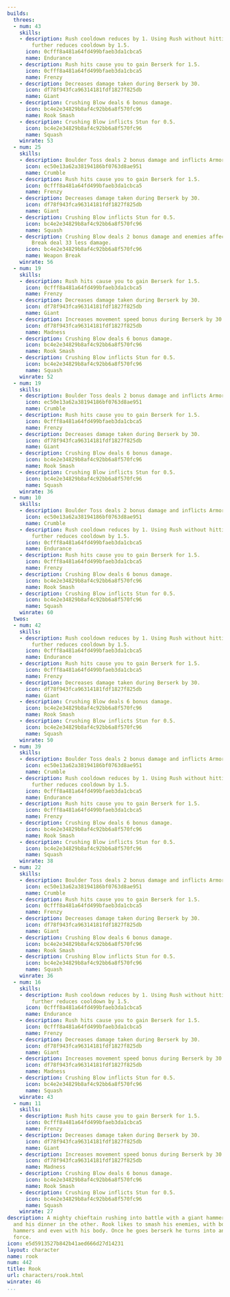 ```yaml
---
builds:
  threes:
  - num: 43
    skills:
    - description: Rush cooldown reduces by 1. Using Rush without hitting an enemy
        further reduces cooldown by 1.5.
      icon: 0cfff8a481a64fd499bfaeb3da1cbca5
      name: Endurance
    - description: Rush hits cause you to gain Berserk for 1.5.
      icon: 0cfff8a481a64fd499bfaeb3da1cbca5
      name: Frenzy
    - description: Decreases damage taken during Berserk by 30.
      icon: df78f943fca96314181fdf1827f825db
      name: Giant
    - description: Crushing Blow deals 6 bonus damage.
      icon: bc4e2e34829b8af4c92bb6a8f570fc96
      name: Rook Smash
    - description: Crushing Blow inflicts Stun for 0.5.
      icon: bc4e2e34829b8af4c92bb6a8f570fc96
      name: Squash
    winrate: 53
  - num: 25
    skills:
    - description: Boulder Toss deals 2 bonus damage and inflicts Armor Break.
      icon: ec50e13a62a38194186bf0763d8ae951
      name: Crumble
    - description: Rush hits cause you to gain Berserk for 1.5.
      icon: 0cfff8a481a64fd499bfaeb3da1cbca5
      name: Frenzy
    - description: Decreases damage taken during Berserk by 30.
      icon: df78f943fca96314181fdf1827f825db
      name: Giant
    - description: Crushing Blow inflicts Stun for 0.5.
      icon: bc4e2e34829b8af4c92bb6a8f570fc96
      name: Squash
    - description: Crushing Blow deals 2 bonus damage and enemies affected by Armor
        Break deal 33 less damage.
      icon: bc4e2e34829b8af4c92bb6a8f570fc96
      name: Weapon Break
    winrate: 56
  - num: 19
    skills:
    - description: Rush hits cause you to gain Berserk for 1.5.
      icon: 0cfff8a481a64fd499bfaeb3da1cbca5
      name: Frenzy
    - description: Decreases damage taken during Berserk by 30.
      icon: df78f943fca96314181fdf1827f825db
      name: Giant
    - description: Increases movement speed bonus during Berserk by 30.
      icon: df78f943fca96314181fdf1827f825db
      name: Madness
    - description: Crushing Blow deals 6 bonus damage.
      icon: bc4e2e34829b8af4c92bb6a8f570fc96
      name: Rook Smash
    - description: Crushing Blow inflicts Stun for 0.5.
      icon: bc4e2e34829b8af4c92bb6a8f570fc96
      name: Squash
    winrate: 52
  - num: 19
    skills:
    - description: Boulder Toss deals 2 bonus damage and inflicts Armor Break.
      icon: ec50e13a62a38194186bf0763d8ae951
      name: Crumble
    - description: Rush hits cause you to gain Berserk for 1.5.
      icon: 0cfff8a481a64fd499bfaeb3da1cbca5
      name: Frenzy
    - description: Decreases damage taken during Berserk by 30.
      icon: df78f943fca96314181fdf1827f825db
      name: Giant
    - description: Crushing Blow deals 6 bonus damage.
      icon: bc4e2e34829b8af4c92bb6a8f570fc96
      name: Rook Smash
    - description: Crushing Blow inflicts Stun for 0.5.
      icon: bc4e2e34829b8af4c92bb6a8f570fc96
      name: Squash
    winrate: 36
  - num: 10
    skills:
    - description: Boulder Toss deals 2 bonus damage and inflicts Armor Break.
      icon: ec50e13a62a38194186bf0763d8ae951
      name: Crumble
    - description: Rush cooldown reduces by 1. Using Rush without hitting an enemy
        further reduces cooldown by 1.5.
      icon: 0cfff8a481a64fd499bfaeb3da1cbca5
      name: Endurance
    - description: Rush hits cause you to gain Berserk for 1.5.
      icon: 0cfff8a481a64fd499bfaeb3da1cbca5
      name: Frenzy
    - description: Crushing Blow deals 6 bonus damage.
      icon: bc4e2e34829b8af4c92bb6a8f570fc96
      name: Rook Smash
    - description: Crushing Blow inflicts Stun for 0.5.
      icon: bc4e2e34829b8af4c92bb6a8f570fc96
      name: Squash
    winrate: 60
  twos:
  - num: 42
    skills:
    - description: Rush cooldown reduces by 1. Using Rush without hitting an enemy
        further reduces cooldown by 1.5.
      icon: 0cfff8a481a64fd499bfaeb3da1cbca5
      name: Endurance
    - description: Rush hits cause you to gain Berserk for 1.5.
      icon: 0cfff8a481a64fd499bfaeb3da1cbca5
      name: Frenzy
    - description: Decreases damage taken during Berserk by 30.
      icon: df78f943fca96314181fdf1827f825db
      name: Giant
    - description: Crushing Blow deals 6 bonus damage.
      icon: bc4e2e34829b8af4c92bb6a8f570fc96
      name: Rook Smash
    - description: Crushing Blow inflicts Stun for 0.5.
      icon: bc4e2e34829b8af4c92bb6a8f570fc96
      name: Squash
    winrate: 50
  - num: 39
    skills:
    - description: Boulder Toss deals 2 bonus damage and inflicts Armor Break.
      icon: ec50e13a62a38194186bf0763d8ae951
      name: Crumble
    - description: Rush cooldown reduces by 1. Using Rush without hitting an enemy
        further reduces cooldown by 1.5.
      icon: 0cfff8a481a64fd499bfaeb3da1cbca5
      name: Endurance
    - description: Rush hits cause you to gain Berserk for 1.5.
      icon: 0cfff8a481a64fd499bfaeb3da1cbca5
      name: Frenzy
    - description: Crushing Blow deals 6 bonus damage.
      icon: bc4e2e34829b8af4c92bb6a8f570fc96
      name: Rook Smash
    - description: Crushing Blow inflicts Stun for 0.5.
      icon: bc4e2e34829b8af4c92bb6a8f570fc96
      name: Squash
    winrate: 38
  - num: 22
    skills:
    - description: Boulder Toss deals 2 bonus damage and inflicts Armor Break.
      icon: ec50e13a62a38194186bf0763d8ae951
      name: Crumble
    - description: Rush hits cause you to gain Berserk for 1.5.
      icon: 0cfff8a481a64fd499bfaeb3da1cbca5
      name: Frenzy
    - description: Decreases damage taken during Berserk by 30.
      icon: df78f943fca96314181fdf1827f825db
      name: Giant
    - description: Crushing Blow deals 6 bonus damage.
      icon: bc4e2e34829b8af4c92bb6a8f570fc96
      name: Rook Smash
    - description: Crushing Blow inflicts Stun for 0.5.
      icon: bc4e2e34829b8af4c92bb6a8f570fc96
      name: Squash
    winrate: 36
  - num: 16
    skills:
    - description: Rush cooldown reduces by 1. Using Rush without hitting an enemy
        further reduces cooldown by 1.5.
      icon: 0cfff8a481a64fd499bfaeb3da1cbca5
      name: Endurance
    - description: Rush hits cause you to gain Berserk for 1.5.
      icon: 0cfff8a481a64fd499bfaeb3da1cbca5
      name: Frenzy
    - description: Decreases damage taken during Berserk by 30.
      icon: df78f943fca96314181fdf1827f825db
      name: Giant
    - description: Increases movement speed bonus during Berserk by 30.
      icon: df78f943fca96314181fdf1827f825db
      name: Madness
    - description: Crushing Blow inflicts Stun for 0.5.
      icon: bc4e2e34829b8af4c92bb6a8f570fc96
      name: Squash
    winrate: 43
  - num: 11
    skills:
    - description: Rush hits cause you to gain Berserk for 1.5.
      icon: 0cfff8a481a64fd499bfaeb3da1cbca5
      name: Frenzy
    - description: Decreases damage taken during Berserk by 30.
      icon: df78f943fca96314181fdf1827f825db
      name: Giant
    - description: Increases movement speed bonus during Berserk by 30.
      icon: df78f943fca96314181fdf1827f825db
      name: Madness
    - description: Crushing Blow deals 6 bonus damage.
      icon: bc4e2e34829b8af4c92bb6a8f570fc96
      name: Rook Smash
    - description: Crushing Blow inflicts Stun for 0.5.
      icon: bc4e2e34829b8af4c92bb6a8f570fc96
      name: Squash
    winrate: 27
description: A mighty chieftain rushing into battle with a giant hammer in one hand
  and his dinner in the other. Rook likes to smash his enemies, with boulders, with
  hammers and even with his body. Once he goes berserk he turns into an unstoppable
  force.
icon: e5d5913527b842b41aed666d27d14231
layout: character
name: rook
num: 442
title: Rook
url: characters/rook.html
winrate: 46
...
```

